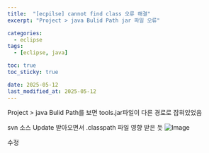 ```yaml
---
title:  "[ecpilse] cannot find class 오류 해결"
excerpt: "Project > java Bulid Path jar 파일 오류"

categories:
  - eclipse
tags:
  - [eclipse, java]

toc: true
toc_sticky: true

date: 2025-05-12
last_modified_at: 2025-05-12
---
```


Project > java Bulid Path를 보면
tools.jar파일이 다른 경로로 잡혀있었음

svn 소스 Update 받아오면서 .classpath 파일 영향 받은 듯
![Image](https://github.com/user-attachments/assets/040de607-3c7a-4ccc-a3db-115b8fe58c1e)

수정
